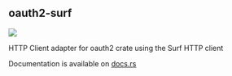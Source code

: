 ## oauth2-surf

<a href="https://crates.io/crates/oauth2-surf"><img src="https://img.shields.io/crates/v/oauth2-surf.svg"></a>


HTTP Client adapter for oauth2 crate using the Surf HTTP client

Documentation is available on [docs.rs](https://docs.rs/oauth2-surf)